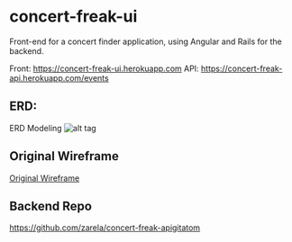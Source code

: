 # concert-freak-ui
Front-end for a concert finder application, using Angular and Rails for the backend.

Front: https://concert-freak-ui.herokuapp.com
API: https://concert-freak-api.herokuapp.com/events

## ERD:

ERD Modeling ![alt tag](http://i.imgur.com/PoTQfi5.png)

## Original Wireframe

[Original Wireframe](https://drive.google.com/file/d/0B9p6hJKmZMZEbDQ2ZGpjOXhfYlE/view?usp=sharing)

## Backend Repo

https://github.com/zarela/concert-freak-apigitatom
